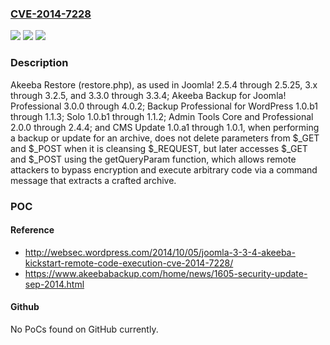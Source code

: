 ### [CVE-2014-7228](https://cve.mitre.org/cgi-bin/cvename.cgi?name=CVE-2014-7228)
![](https://img.shields.io/static/v1?label=Product&message=n%2Fa&color=blue)
![](https://img.shields.io/static/v1?label=Version&message=n%2Fa&color=blue)
![](https://img.shields.io/static/v1?label=Vulnerability&message=n%2Fa&color=brighgreen)

### Description

Akeeba Restore (restore.php), as used in Joomla! 2.5.4 through 2.5.25, 3.x through 3.2.5, and 3.3.0 through 3.3.4; Akeeba Backup for Joomla! Professional 3.0.0 through 4.0.2; Backup Professional for WordPress 1.0.b1 through 1.1.3; Solo 1.0.b1 through 1.1.2; Admin Tools Core and Professional 2.0.0 through 2.4.4; and CMS Update 1.0.a1 through 1.0.1, when performing a backup or update for an archive, does not delete parameters from $_GET and $_POST when it is cleansing $_REQUEST, but later accesses $_GET and $_POST using the getQueryParam function, which allows remote attackers to bypass encryption and execute arbitrary code via a command message that extracts a crafted archive.

### POC

#### Reference
- http://websec.wordpress.com/2014/10/05/joomla-3-3-4-akeeba-kickstart-remote-code-execution-cve-2014-7228/
- https://www.akeebabackup.com/home/news/1605-security-update-sep-2014.html

#### Github
No PoCs found on GitHub currently.


